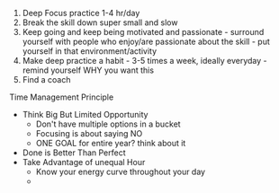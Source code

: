 1. Deep Focus practice 1-4 hr/day 
2. Break the skill down super small and slow 
3. Keep going and keep being motivated and passionate - surround yourself with people who enjoy/are passionate about the skill - put yourself in that environment/activity 
4. Make deep practice a habit - 3-5 times a week, ideally everyday - remind yourself WHY you want this 
5. Find a coach





Time Management Principle

- Think Big But Limited Opportunity
	- Don't have multiple options in a bucket
	- Focusing is about saying NO
	- ONE GOAL for entire year? think about it
- Done is Better Than Perfect
- Take Advantage of unequal Hour
	- Know your energy curve throughout your day
	- 